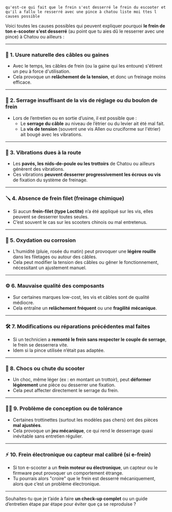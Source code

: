 ```
qu'est-ce qui fait que le frein s'est desserré le frein du escooter et qu'il a fallu le resserré avec une pince à chatou liste moi ttes l causes possible 
```

Voici toutes les causes possibles qui peuvent expliquer pourquoi **le frein de ton e-scooter s’est desserré** (au point que tu aies dû le resserrer avec une pince) à Chatou ou ailleurs :

------

### 🔧 1. **Usure naturelle des câbles ou gaines**

- Avec le temps, les câbles de frein (ou la gaine qui les entoure) s'étirent un peu à force d'utilisation.
- Cela provoque un **relâchement de la tension**, et donc un freinage moins efficace.

------

### 🧰 2. **Serrage insuffisant de la vis de réglage ou du boulon de frein**

- Lors de l’entretien ou en sortie d’usine, il est possible que :
  - Le **serrage du câble** au niveau de l’étrier ou du levier ait été mal fait.
  - La **vis de tension** (souvent une vis Allen ou cruciforme sur l'étrier) ait bougé avec les vibrations.

------

### 🚴 3. **Vibrations dues à la route**

- Les **pavés, les nids-de-poule ou les trottoirs** de Chatou ou ailleurs génèrent des vibrations.
- Ces vibrations **peuvent desserrer progressivement les écrous ou vis** de fixation du système de freinage.

------

### 🪛 4. **Absence de frein filet (freinage chimique)**

- Si aucun **frein-filet (type Loctite)** n’a été appliqué sur les vis, elles peuvent se desserrer toutes seules.
- C’est souvent le cas sur les scooters chinois ou mal entretenus.

------

### 🧪 5. **Oxydation ou corrosion**

- L’humidité (pluie, rosée du matin) peut provoquer une **légère rouille** dans les filetages ou autour des câbles.
- Cela peut modifier la tension des câbles ou gêner le fonctionnement, nécessitant un ajustement manuel.

------

### ⚙️ 6. **Mauvaise qualité des composants**

- Sur certaines marques low-cost, les vis et câbles sont de qualité médiocre.
- Cela entraîne un **relâchement fréquent** ou une **fragilité mécanique**.

------

### 🛠️ 7. **Modifications ou réparations précédentes mal faites**

- Si un technicien a **remonté le frein sans respecter le couple de serrage**, le frein se desserrera vite.
- Idem si la pince utilisée n’était pas adaptée.

------

### 🧱 8. **Chocs ou chute du scooter**

- Un choc, même léger (ex : en montant un trottoir), peut **déformer légèrement** une pièce ou desserrer une fixation.
- Cela peut affecter directement le serrage du frein.

------

### 🧑‍🔧 9. **Problème de conception ou de tolérance**

- Certaines trottinettes (surtout les modèles pas chers) ont des pièces **mal ajustées**.
- Cela provoque un **jeu mécanique**, ce qui rend le desserrage quasi inévitable sans entretien régulier.

------

### ⚡ 10. **Frein électronique ou capteur mal calibré (si e-frein)**

- Si ton e-scooter a un **frein moteur ou électronique**, un capteur ou le firmware peut provoquer un comportement étrange.
- Tu pourrais alors "croire" que le frein est desserré mécaniquement, alors que c’est un problème électronique.

------

Souhaites-tu que je t’aide à faire **un check-up complet** ou un guide d’entretien étape par étape pour éviter que ça se reproduise ?